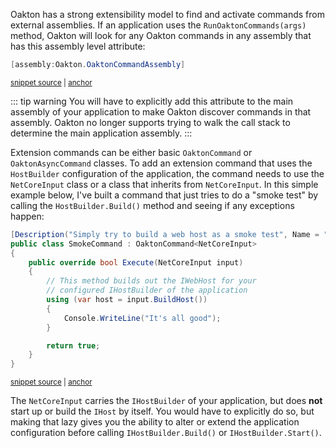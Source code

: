 <!--title:Writing Extension Commands-->

Oakton has a strong extensibility model to find and activate commands from external assemblies. If an application uses the `RunOaktonCommands(args)` method, Oakton will look for any Oakton commands in any assembly that has this assembly level attribute:

<!-- snippet: sample_using_OaktonCommandAssemblyAttribute -->
<a id='snippet-sample_using_oaktoncommandassemblyattribute'></a>
```cs
[assembly:Oakton.OaktonCommandAssembly]
```
<sup><a href='https://github.com/JasperFx/alba/blob/master/src/AspNetCoreExtensionCommands/BuildCommand.cs#L4-L6' title='Snippet source file'>snippet source</a> | <a href='#snippet-sample_using_oaktoncommandassemblyattribute' title='Start of snippet'>anchor</a></sup>
<!-- endSnippet -->

::: tip warning
You will have to explicitly add this attribute to the main assembly of your application to make Oakton discover commands in that assembly. Oakton no longer supports trying to walk the call stack to determine the main application assembly.
:::

Extension commands can be either basic `OaktonCommand` or `OaktonAsyncCommand` classes. To add an extension command that uses the `HostBuilder` configuration of the application, the command needs to use the `NetCoreInput` class or a class that inherits from `NetCoreInput`. In this simple example below, I've built a command that just tries to do a "smoke test" by calling the `HostBuilder.Build()` method and seeing if any exceptions happen:

<!-- snippet: sample_SmokeCommand -->
<a id='snippet-sample_smokecommand'></a>
```cs
[Description("Simply try to build a web host as a smoke test", Name = "smoke")]
public class SmokeCommand : OaktonCommand<NetCoreInput>
{
    public override bool Execute(NetCoreInput input)
    {
        // This method builds out the IWebHost for your
        // configured IHostBuilder of the application
        using (var host = input.BuildHost())
        {
            Console.WriteLine("It's all good");
        }

        return true;
    }
}
```
<sup><a href='https://github.com/JasperFx/alba/blob/master/src/AspNetCoreExtensionCommands/BuildCommand.cs#L11-L27' title='Snippet source file'>snippet source</a> | <a href='#snippet-sample_smokecommand' title='Start of snippet'>anchor</a></sup>
<!-- endSnippet -->

The `NetCoreInput` carries the `IHostBuilder` of your application, but does **not** start up or build the `IHost` by itself. You would have to explicitly do so, but making that lazy gives you the ability to alter or extend the application configuration before calling `IHostBuilder.Build()` or `IHostBuilder.Start()`.
